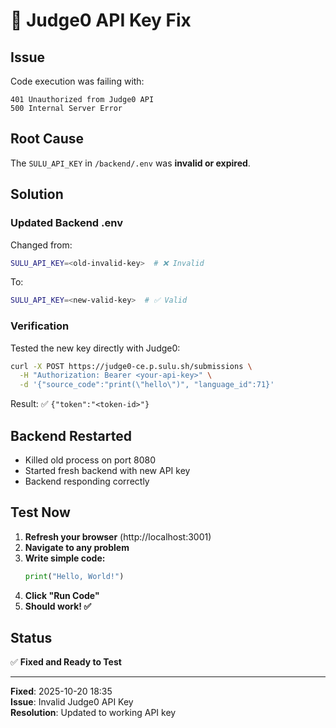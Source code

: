 # 🔧 Judge0 API Key Fix

## Issue

Code execution was failing with:

```
401 Unauthorized from Judge0 API
500 Internal Server Error
```

## Root Cause

The `SULU_API_KEY` in `/backend/.env` was **invalid or expired**.

## Solution

### Updated Backend .env

Changed from:

```bash
SULU_API_KEY=<old-invalid-key>  # ❌ Invalid
```

To:

```bash
SULU_API_KEY=<new-valid-key>  # ✅ Valid
```

### Verification

Tested the new key directly with Judge0:

```bash
curl -X POST https://judge0-ce.p.sulu.sh/submissions \
  -H "Authorization: Bearer <your-api-key>" \
  -d '{"source_code":"print(\"hello\")", "language_id":71}'
```

Result: ✅ `{"token":"<token-id>"}`

## Backend Restarted

- Killed old process on port 8080
- Started fresh backend with new API key
- Backend responding correctly

## Test Now

1. **Refresh your browser** (http://localhost:3001)
2. **Navigate to any problem**
3. **Write simple code:**
   ```python
   print("Hello, World!")
   ```
4. **Click "Run Code"**
5. **Should work! ✅**

## Status

✅ **Fixed and Ready to Test**

---

**Fixed**: 2025-10-20 18:35  
**Issue**: Invalid Judge0 API Key  
**Resolution**: Updated to working API key
